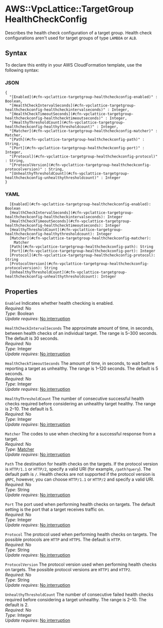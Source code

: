 # AWS::VpcLattice::TargetGroup HealthCheckConfig<a name="aws-properties-vpclattice-targetgroup-healthcheckconfig"></a>

Describes the health check configuration of a target group\. Health check configurations aren't used for target groups of type `LAMBDA` or `ALB`\.

## Syntax<a name="aws-properties-vpclattice-targetgroup-healthcheckconfig-syntax"></a>

To declare this entity in your AWS CloudFormation template, use the following syntax:

### JSON<a name="aws-properties-vpclattice-targetgroup-healthcheckconfig-syntax.json"></a>

```
{
  "[Enabled](#cfn-vpclattice-targetgroup-healthcheckconfig-enabled)" : Boolean,
  "[HealthCheckIntervalSeconds](#cfn-vpclattice-targetgroup-healthcheckconfig-healthcheckintervalseconds)" : Integer,
  "[HealthCheckTimeoutSeconds](#cfn-vpclattice-targetgroup-healthcheckconfig-healthchecktimeoutseconds)" : Integer,
  "[HealthyThresholdCount](#cfn-vpclattice-targetgroup-healthcheckconfig-healthythresholdcount)" : Integer,
  "[Matcher](#cfn-vpclattice-targetgroup-healthcheckconfig-matcher)" : Matcher,
  "[Path](#cfn-vpclattice-targetgroup-healthcheckconfig-path)" : String,
  "[Port](#cfn-vpclattice-targetgroup-healthcheckconfig-port)" : Integer,
  "[Protocol](#cfn-vpclattice-targetgroup-healthcheckconfig-protocol)" : String,
  "[ProtocolVersion](#cfn-vpclattice-targetgroup-healthcheckconfig-protocolversion)" : String,
  "[UnhealthyThresholdCount](#cfn-vpclattice-targetgroup-healthcheckconfig-unhealthythresholdcount)" : Integer
}
```

### YAML<a name="aws-properties-vpclattice-targetgroup-healthcheckconfig-syntax.yaml"></a>

```
  [Enabled](#cfn-vpclattice-targetgroup-healthcheckconfig-enabled): Boolean
  [HealthCheckIntervalSeconds](#cfn-vpclattice-targetgroup-healthcheckconfig-healthcheckintervalseconds): Integer
  [HealthCheckTimeoutSeconds](#cfn-vpclattice-targetgroup-healthcheckconfig-healthchecktimeoutseconds): Integer
  [HealthyThresholdCount](#cfn-vpclattice-targetgroup-healthcheckconfig-healthythresholdcount): Integer
  [Matcher](#cfn-vpclattice-targetgroup-healthcheckconfig-matcher): 
    Matcher
  [Path](#cfn-vpclattice-targetgroup-healthcheckconfig-path): String
  [Port](#cfn-vpclattice-targetgroup-healthcheckconfig-port): Integer
  [Protocol](#cfn-vpclattice-targetgroup-healthcheckconfig-protocol): String
  [ProtocolVersion](#cfn-vpclattice-targetgroup-healthcheckconfig-protocolversion): String
  [UnhealthyThresholdCount](#cfn-vpclattice-targetgroup-healthcheckconfig-unhealthythresholdcount): Integer
```

## Properties<a name="aws-properties-vpclattice-targetgroup-healthcheckconfig-properties"></a>

`Enabled`  <a name="cfn-vpclattice-targetgroup-healthcheckconfig-enabled"></a>
Indicates whether health checking is enabled\.  
*Required*: No  
*Type*: Boolean  
*Update requires*: [No interruption](https://docs.aws.amazon.com/AWSCloudFormation/latest/UserGuide/using-cfn-updating-stacks-update-behaviors.html#update-no-interrupt)

`HealthCheckIntervalSeconds`  <a name="cfn-vpclattice-targetgroup-healthcheckconfig-healthcheckintervalseconds"></a>
The approximate amount of time, in seconds, between health checks of an individual target\. The range is 5–300 seconds\. The default is 30 seconds\.  
*Required*: No  
*Type*: Integer  
*Update requires*: [No interruption](https://docs.aws.amazon.com/AWSCloudFormation/latest/UserGuide/using-cfn-updating-stacks-update-behaviors.html#update-no-interrupt)

`HealthCheckTimeoutSeconds`  <a name="cfn-vpclattice-targetgroup-healthcheckconfig-healthchecktimeoutseconds"></a>
The amount of time, in seconds, to wait before reporting a target as unhealthy\. The range is 1–120 seconds\. The default is 5 seconds\.  
*Required*: No  
*Type*: Integer  
*Update requires*: [No interruption](https://docs.aws.amazon.com/AWSCloudFormation/latest/UserGuide/using-cfn-updating-stacks-update-behaviors.html#update-no-interrupt)

`HealthyThresholdCount`  <a name="cfn-vpclattice-targetgroup-healthcheckconfig-healthythresholdcount"></a>
The number of consecutive successful health checks required before considering an unhealthy target healthy\. The range is 2–10\. The default is 5\.  
*Required*: No  
*Type*: Integer  
*Update requires*: [No interruption](https://docs.aws.amazon.com/AWSCloudFormation/latest/UserGuide/using-cfn-updating-stacks-update-behaviors.html#update-no-interrupt)

`Matcher`  <a name="cfn-vpclattice-targetgroup-healthcheckconfig-matcher"></a>
The codes to use when checking for a successful response from a target\.  
*Required*: No  
*Type*: [Matcher](aws-properties-vpclattice-targetgroup-matcher.md)  
*Update requires*: [No interruption](https://docs.aws.amazon.com/AWSCloudFormation/latest/UserGuide/using-cfn-updating-stacks-update-behaviors.html#update-no-interrupt)

`Path`  <a name="cfn-vpclattice-targetgroup-healthcheckconfig-path"></a>
The destination for health checks on the targets\. If the protocol version is `HTTP/1.1` or `HTTP/2`, specify a valid URI \(for example, `/path?query`\)\. The default path is `/`\. Health checks are not supported if the protocol version is `gRPC`, however, you can choose `HTTP/1.1` or `HTTP/2` and specify a valid URI\.  
*Required*: No  
*Type*: String  
*Update requires*: [No interruption](https://docs.aws.amazon.com/AWSCloudFormation/latest/UserGuide/using-cfn-updating-stacks-update-behaviors.html#update-no-interrupt)

`Port`  <a name="cfn-vpclattice-targetgroup-healthcheckconfig-port"></a>
The port used when performing health checks on targets\. The default setting is the port that a target receives traffic on\.  
*Required*: No  
*Type*: Integer  
*Update requires*: [No interruption](https://docs.aws.amazon.com/AWSCloudFormation/latest/UserGuide/using-cfn-updating-stacks-update-behaviors.html#update-no-interrupt)

`Protocol`  <a name="cfn-vpclattice-targetgroup-healthcheckconfig-protocol"></a>
The protocol used when performing health checks on targets\. The possible protocols are `HTTP` and `HTTPS`\. The default is `HTTP`\.  
*Required*: No  
*Type*: String  
*Update requires*: [No interruption](https://docs.aws.amazon.com/AWSCloudFormation/latest/UserGuide/using-cfn-updating-stacks-update-behaviors.html#update-no-interrupt)

`ProtocolVersion`  <a name="cfn-vpclattice-targetgroup-healthcheckconfig-protocolversion"></a>
The protocol version used when performing health checks on targets\. The possible protocol versions are `HTTP1` and `HTTP2`\.  
*Required*: No  
*Type*: String  
*Update requires*: [No interruption](https://docs.aws.amazon.com/AWSCloudFormation/latest/UserGuide/using-cfn-updating-stacks-update-behaviors.html#update-no-interrupt)

`UnhealthyThresholdCount`  <a name="cfn-vpclattice-targetgroup-healthcheckconfig-unhealthythresholdcount"></a>
The number of consecutive failed health checks required before considering a target unhealthy\. The range is 2–10\. The default is 2\.  
*Required*: No  
*Type*: Integer  
*Update requires*: [No interruption](https://docs.aws.amazon.com/AWSCloudFormation/latest/UserGuide/using-cfn-updating-stacks-update-behaviors.html#update-no-interrupt)
